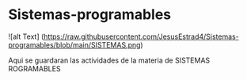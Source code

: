 # Sistemas-programables
![alt Text] (https://raw.githubusercontent.com/JesusEstrad4/Sistemas-programables/blob/main/SISTEMAS.png)

Aqui se guardaran las actividades de la materia de SISTEMAS ROGRAMABLES 


